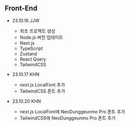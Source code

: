 ## Front-End

- 23.10.16 JJW
  - 최초 프로젝트 생성
  - Node.js 버전 업데이트
  - Next.js
  - TypeScript
  - Zustand
  - React Query
  - TailwindCSS

- 23.10.17 KHN
  - next.js LocalFont 추가
  - TailwindCSS 폰트 추가

- 23.10.20 KHN
  - next.js LocalFont에 NeoDunggeunmo Pro 폰트 추가
  - TailwindCSS에 NeoDunggeunmo Pro 폰트 추가
